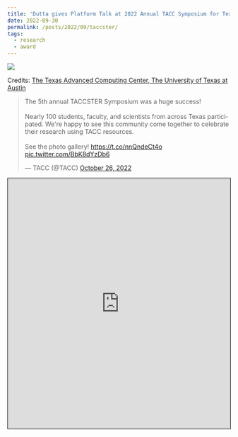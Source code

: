 ```yaml
---
title: 'Dutta gives Platform Talk at 2022 Annual TACC Symposium for Texas Researchers'
date: 2022-09-30
permalink: /posts/2022/09/taccster/
tags:
  - research
  - award
---
```


<img src='/images/2022-09-30-taccster.jpeg'>

Credits: [The Texas Advanced Computing Center, The University of Texas at Austin](https://www.tacc.utexas.edu/-/fifth-annual-taccster-symposium-huge-success)

<blockquote class="twitter-tweet"><p lang="en" dir="ltr">The 5th annual TACCSTER Symposium was a huge success! <br><br>Nearly 100 students, faculty, and scientists from across Texas participated. We&#39;re happy to see this community come together to celebrate their research using TACC resources.<br><br>See the photo gallery! <a href="https://t.co/nnQndeCt4o">https://t.co/nnQndeCt4o</a> <a href="https://t.co/BbK8dYzDb6">pic.twitter.com/BbK8dYzDb6</a></p>&mdash; TACC (@TACC) <a href="https://twitter.com/TACC/status/1585291842723119104?ref_src=twsrc%5Etfw">October 26, 2022</a></blockquote> <script async src="https://platform.twitter.com/widgets.js" charset="utf-8"></script>

<iframe src="https://www.linkedin.com/embed/feed/update/urn:li:share:6991051412570861568" height="566" width="504" style="border:1px black solid;" allowfullscreen="" title="Embedded post"></iframe>
